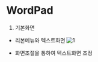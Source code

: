 # WordPad

1. 기본화면

- 리본메뉴와 텍스트화면
![1](https://github.com/hyori100/hancomFamily/blob/hyori/C%23miniproject/hyoriMa/WordPad_HyoriProject/MD_images/main.PNG)

- 화면조절을 통하여 텍스트화면 조정


